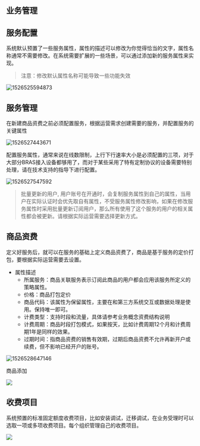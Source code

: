 
## 业务管理

## 服务配置

系统默认预置了一些服务属性，属性的描述可以修改为你觉得恰当的文字，属性名称通常不需要修改。在系统需要扩展的一些场景，可以通过添加新的服务属性来实现。

> 注意：修改默认属性名称可能导致一些功能失效

![1526525594873](http://static.toughstruct.net/toughsms/tc_20180517170740_26.png)



## 服务管理

在新建商品资费之前必须配置服务，根据运营需求创建需要的服务，并配置服务的关键属性

![1526527443671](http://static.toughstruct.net/toughsms/tc_20180517170826_27.png)

配置服务属性，通常来说在线数限制，上行下行速率大小是必须配置的三项，对于大部分BRAS接入设备都够用了，而对于某些采用了特有定制协议的设备需要特别处理，请在技术支持的指导下进行配置。

![1526527547592](http://static.toughstruct.net/toughsms/tc_20180517170902_28.png)

>  批量更新的用户, 用户账号在开通时，会复制服务属性到自己的属性，当用户在实际认证时会优先取自有属性，不受服务属性修改影响，如果在修改服务属性时采用批量更新订阅用户，那么所有使用了这个服务的用户的相关属性都会被更新。请根据实际运营需要选择更新方式。

## 商品资费

定义好服务后，就可以在服务的基础上定义商品资费了，商品是基于服务的定价打包，要根据实际运营需要去设置。

- 属性描述
  - 所属服务：商品关联服务表示订阅此商品的用户都会应用该服务所定义的策略属性。
  - 价格：商品打包定价
  - 商品代码：该属性为保留属性，主要在和第三方系统交互或数据处理是使用。保持唯一即可。
  - 计费类型：支持时段和流量，具体请参考业务概念资费结构说明
  - 计费周期：商品时段打包模式，如果按天，比如计费周期12个月和计费周期1年是同样的效果。
  - 过期时间：指商品资费的销售有效期，过期后商品资费不允许再新开户或续费，但不影响已经开户的账号。

![1526528647146](http://static.toughstruct.net/toughsms/tc_20180517170933_29.png)

商品添加

![](http://static.toughstruct.net/toughsms/tc_20180517171011_30.png)


## 收费项目

系统预置的标准固定额度收费项目，比如安装调试，迁移调试，在业务受理时可以选取一项或多项收费项目。每个组织管理自己的收费项目。

![](http://static.toughstruct.net/toughsms/tc_20180517172515_31.png)